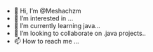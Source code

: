 - 👋 Hi, I’m @Meshachzm
- 👀 I’m interested in ...
- 🌱 I’m currently learning java...
- 💞️ I’m looking to collaborate on .java projects..
- 📫 How to reach me ...

<!---
Meshachzm/Meshachzm is a ✨ special ✨ repository because its `README.md` (this file) appears on your GitHub profile.
You can click the Preview link to take a look at your changes.
--->

